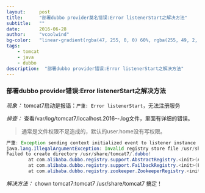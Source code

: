```yaml
---
layout:     post
title:      "部署dubbo provider莫名错误:Error listenerStart之解决方法"
subtitle:   ""
date:       2016-06-28
author:     "vcoolwind"
bg-color:   "linear-gradient(rgba(47, 255, 0, 0) 60%, rgba(255, 49, 2, 0.34)), linear-gradient(70deg, rgba(53, 187, 20, 0.56) 32%, rgba(222, 100, 117, 0.58))"
tags:
    - tomcat
    - java
    - dubbo
description:  "部署dubbo provider错误:Error listenerStart之解决方法"    
---
```


### 部署dubbo provider错误:Error listenerStart之解决方法
*现象：*
tomcat7启动是报错：`严重: Error listenerStart`，无法注册服务

*排查：*
查看/var/log/tomcat7/localhost.2016-**-**.log文件，里面有详细的错误。

> 通常是文件权限不足造成的，默认的user.home没有写权限。

```java
严重: Exception sending context initialized event to listener instance of class com.zlfund.dubbo.context.ServiceContextLoader
java.lang.IllegalArgumentException: Invalid registry store file /usr/share/tomcat7/.dubbo/dubbo-registry-10.234.99.247.cache, cause:
Failed to create directory /usr/share/tomcat7/.dubbo!
        at com.alibaba.dubbo.registry.support.AbstractRegistry.<init>(AbstractRegistry.java:100)
        at com.alibaba.dubbo.registry.support.FailbackRegistry.<init>(FailbackRegistry.java:61)
        at com.alibaba.dubbo.registry.zookeeper.ZookeeperRegistry.<init>(ZookeeperRegistry.java:62)
``` 
 
*解决方法：*
chown tomcat7:tomcat7 /usr/share/tomcat7 搞定！



